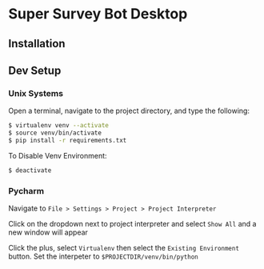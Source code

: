 # Super Survey Bot Desktop
## Installation

## Dev Setup
### Unix Systems
Open a terminal, navigate to the project directory, and type the following:

```bash
$ virtualenv venv --activate
$ source venv/bin/activate
$ pip install -r requirements.txt
```

To Disable Venv Environment:

```bash
$ deactivate
```

### Pycharm
Navigate to `File > Settings > Project > Project Interpreter`

Click on the dropdown next to project interpreter and select `Show All` and a new window will appear

Click the plus, select `Virtualenv` then select the `Existing Environment` button. Set the interpeter to `$PROJECTDIR/venv/bin/python`